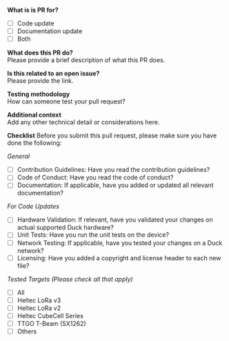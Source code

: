 **What is is PR for?**

- [ ] Code update
- [ ] Documentation update
- [ ] Both

**What does this PR do?**  
Please provide a brief description of what this PR does.

**Is this related to an open issue?**  
Please provide the link.

**Testing methodology**  
How can someone test your pull request?

**Additional context**  
Add any other technical detail or considerations here.

**Checklist**
Before you submit this pull request, please make sure you have done the following:

_General_  

- [ ] Contribution Guidelines: Have you read the contribution guidelines?
- [ ] Code of Conduct: Have you read the code of conduct?
- [ ] Documentation: If applicable, have you added or updated all relevant documentation?

_For Code Updates_  

- [ ] Hardware Validation: If relevant, have you validated your changes on actual supported Duck hardware?
- [ ] Unit Tests: Have you run the unit tests on the device?
- [ ] Network Testing: If applicable, have you tested your changes on a Duck network?
- [ ] Licensing: Have you added a copyright and license header to each new file?

_Tested Targets (Please check all that apply)_

- [ ] All
- [ ] Heltec LoRa v3
- [ ] Heltec LoRa v2
- [ ] Heltec CubeCell Series
- [ ] TTGO T-Beam (SX1262)
- [ ] Others

